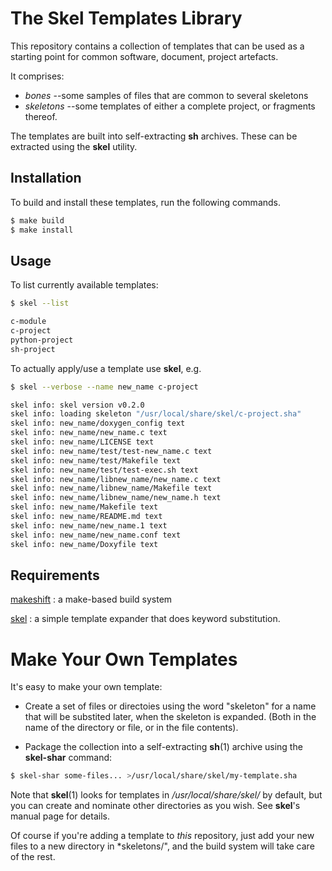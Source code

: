 # The Skel Templates Library

This repository contains a collection of templates that can be used as
a starting point for common software, document, project artefacts.

It comprises:

* *bones* --some samples of files that are common to several skeletons
* *skeletons* --some templates of either a complete project, or
  fragments thereof.

The templates are built into self-extracting **sh** archives.  These
can be extracted using the **skel** utility.

## Installation

To build and install these templates, run the following commands.

```bash
$ make build
$ make install
```

## Usage

To list currently available templates:

```bash
$ skel --list

c-module
c-project
python-project
sh-project
```

To actually apply/use a template use **skel**, e.g.

```bash
$ skel --verbose --name new_name c-project

skel info: skel version v0.2.0
skel info: loading skeleton "/usr/local/share/skel/c-project.sha"
skel info: new_name/doxygen_config text
skel info: new_name/new_name.c text
skel info: new_name/LICENSE text
skel info: new_name/test/test-new_name.c text
skel info: new_name/test/Makefile text
skel info: new_name/test/test-exec.sh text
skel info: new_name/libnew_name/new_name.c text
skel info: new_name/libnew_name/Makefile text
skel info: new_name/libnew_name/new_name.h text
skel info: new_name/Makefile text
skel info: new_name/README.md text
skel info: new_name/new_name.1 text
skel info: new_name/new_name.conf text
skel info: new_name/Doxyfile text
```

## Requirements

[makeshift](https://github.com/tim-rose/makeshift)
: a make-based build system

[skel](https://github.com/tim-rose/skel)
: a simple template expander that does keyword substitution.

# Make Your Own Templates

It's easy to make your own template:

* Create a set of files or directoies using the word "skeleton" for a
  name that will be substited later, when the skeleton is expanded.
  (Both in the name of the directory or file, or in the file contents).

* Package the collection into a self-extracting **sh**(1) archive
  using the **skel-shar** command:

```bash
$ skel-shar some-files... >/usr/local/share/skel/my-template.sha
```

Note that **skel**(1) looks for templates in */usr/local/share/skel/*
by default, but you can create and nominate other directories as you
wish.  See **skel**'s manual page for details.

Of course if you're adding a template to *this* repository, just add
your new files to a new directory in *skeletons/", and the build
system will take care of the rest.
